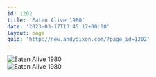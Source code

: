 ```yaml
---
id: 1202
title: 'Eaten Alive 1980'
date: '2023-03-17T13:45:17+00:00'
layout: page
guid: 'http://new.andydixon.com/?page_id=1202'
---
```


![Eaten Alive 1980](https://i0.wp.com/assets.g8x2.ldn.idrivee2-23.com/posters/Eaten%20Alive%201980%2001.jpg?w=1200&ssl=1 "Eaten Alive 1980")  
![Eaten Alive 1980](https://i0.wp.com/assets.g8x2.ldn.idrivee2-23.com/posters/Eaten%20Alive%201980%2002.jpg?w=1200&ssl=1 "Eaten Alive 1980")